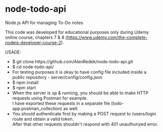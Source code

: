 # node-todo-api
Node.js API for managing To-Do notes


This code was developed for educational purposes only during Udemy online course, chapters 7 & 8 (https://www.udemy.com/the-complete-nodejs-developer-course-2).

USAGE:
<ul>
<li>$ git clone https://github.com/AlenRedek/node-todo-api.git</li>
<li>$ cd node-todo-api/</li>
<li>For testing purposes it is okay to have config file included inside a public repository - server/config/config.json</li>
<li>$ npm install</li>
<li>$ npm start</li>
<li>When the server is up & running, you should be able to make HTTP requests using Postman for example.<br />
I have exported these requests in a separate file (todo-app.postman_collection) as well.</li>
<li>You should authenticate first by making a POST request to /users/login route and obtain a valid token.<br />After that other requests shouldn't respond with 401 unauthorized error.</li>
</ul>
